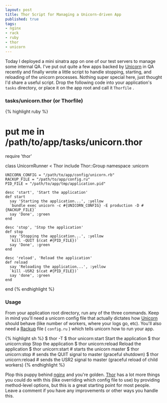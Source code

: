```yaml
---
layout: post
title: Thor Script for Managing a Unicorn-driven App
published: true
tags:
- nginx
- rack
- ruby
- thor
- unicorn
---
```

Today I deployed a mini sinatra app on one of our test servers to manage some internal QA. I've put out quite a few apps backed by [Unicorn](http://unicorn.bogomips.org/ "Unicorn specification") in QA recently and finally wrote a little script to handle stopping, starting, and reloading of the unicorn processes. Nothing super special here, just thought I'd share a useful script. Drop the following code into your application's `tasks` directory, or place it on the app root and call it `Thorfile` .

### tasks/unicorn.thor (or Thorfile)

{% highlight ruby %}
  # put me in /path/to/app/tasks/unicorn.thor
  require 'thor'

  class UnicornRunner < Thor
    include Thor::Group
    namespace :unicorn

    UNICORN_CONFIG = "/path/to/app/config/unicorn.rb"
    RACKUP_FILE = "/path/to/app/config.ru"
    PID_FILE = "/path/to/app/tmp/application.pid"

    desc 'start', 'Start the application'
    def start
      say 'Starting the application...', :yellow
      `bundle exec unicorn -c #{UNICORN_CONFIG} -E production -D #{RACKUP_FILE}`
      say 'Done', :green
    end

    desc 'stop', 'Stop the application'
    def stop
      say 'Stopping the application...', :yellow
      `kill -QUIT $(cat #{PID_FILE})`
      say 'Done', :green
    end

    desc 'reload', 'Reload the application'
    def reload
      say 'Reloading the application...', :yellow
      `kill -USR2 $(cat #{PID_FILE})`
      say 'done', :green
    end
  end
{% endhighlight %}

### Usage

From your application root directory, run any of the three commands. Keep in mind you'll need a unicorn config file that actually dictates how [Unicorn](http://unicorn.bogomips.org/ "Unicorn specification") should behave (like number of workers, where your logs go, etc). You'll also need a [Rackup](http://rack.rubyforge.org/doc/SPEC.html "Rack specification") file ( `config.ru` ) which tells unicorn how to run your app.

{% highlight sh %}
  $ thor -T
  $ thor unicorn:start Start the application
  $ thor unicorn:stop Stop the application
  $ thor unicorn:reload Reload the application
  $ thor unicorn:start # starts the unicorn master
  $ thor unicorn:stop # sends the QUIT signal to master (graceful shutdown)
  $ thor unicorn:reload # sends the USR2 signal to master (graceful reload of child workers)
{% endhighlight %}

Plop this puppy behind [nginx](http://wiki.nginx.org/Main "Nginx web server") and you're golden. [Thor](https://github.com/wycats/thor "Thor scripting library of Ruby") has a lot more things you could do with this (like overriding which config file to use) by providing method-level options, but this is a great starting point for most people. Leave a comment if you have any improvements or other ways you handle this.

